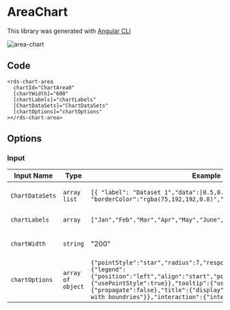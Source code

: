 # AreaChart

This library was generated with [Angular CLI](https://github.com/angular/angular-cli)

<p align="left">
<img src="../../assets/area-chart.png" alt="area-chart"/>
<p/>

## Code

`<rds-chart-area`  
`  chartId="ChartArea0"`  
`  [chartWidth]="600"`  
`  [chartLabels]="chartLabels"`  
`  [ChartDataSets]="ChartDataSets"`  
`  [chartOptions]="chartOptions"`   
`></rds-chart-area>`  

## Options
### Input
<!-- prettier-ignore -->
| Input Name                  | Type                             |Example| Description                                                                  |
| --------------------------- | -------------------------------- |------------| ---------------------------------------------------------------------------- |
| `ChartDataSets`             | `array list`                  |`[{ "label": "Dataset 1","data":[0.5,0.8,0.40.6,0.7,0.2,0.9],` `"borderColor":"rgba(75,192,192,0.8)","fill": true,"tension": 0.1}]`|Data set of the area chart
| `chartLabels`               | `array`                          | `["Jan","Feb","Mar","Apr","May","June","July"]`|Specify chart labels|
| `chartWidth`                |  `string`                       | "200"|Specify the width of the chart|
| `chartOptions`                |  `array of object`                       | `{"pointStyle":"star","radius":7,"responsive":true,"plugins":{"legend":{"position":"left","align":"start","pointStyle":"bottom","labels":{"usePointStyle":true}},"tooltip":{"usePointStyle":true},"filler":{"propagate":false},"title":{"display":true,"text":"Area Chart with boundries"}},"interaction":{"intersect":false}}`|Specify the various options of the chart|

